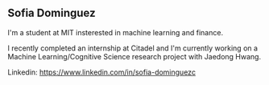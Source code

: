 ## Sofia Dominguez

I'm a student at MIT insterested in machine learning and finance.

I recently completed an internship at Citadel and I'm currently working on a Machine Learning/Cognitive Science research project with Jaedong Hwang.

Linkedin: https://www.linkedin.com/in/sofia-dominguezc

<!--
**sofia-dominguezc/sofia-dominguezc** is a ✨ _special_ ✨ repository because its `README.md` (this file) appears on your GitHub profile.

Here are some ideas to get you started:

- 🔭 I’m currently working on ...
- 🌱 I’m currently learning ...
- 👯 I’m looking to collaborate on ...
- 🤔 I’m looking for help with ...
- 💬 Ask me about ...
- 📫 How to reach me: ...
- 😄 Pronouns: ...
- ⚡ Fun fact: ...
-->
